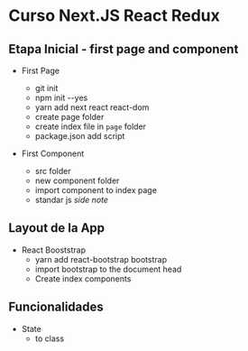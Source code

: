 # Curso Next.JS React Redux

## Etapa Inicial - first page and component

* First Page
    - git init
    - npm init --yes
    - yarn add next react react-dom
    - create page folder
    - create index file in `page` folder
    - package.json add script

* First Component
    - src folder
    - new component folder
    - import component to index page
    - standar js *side note*

## Layout de la App

* React Booststrap
    - yarn add react-bootstrap bootstrap
    - import bootstrap to the document head
    - Create index components

## Funcionalidades
    
* State
    - to class
